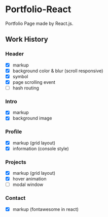 # Portfolio-React

Portfolio Page made by React.js.

## Work History

### Header

- [x] markup
- [x] background color & blur (scroll responsive)
- [x] symbol
- [x] page scrolling event
- [ ] hash routing

### Intro

- [x] markup
- [x] background image

### Profile

- [x] markup (grid layout)
- [x] information (console style)

### Projects

- [x] markup (grid layout)
- [x] hover animation
- [ ] modal window

### Contact

- [x] markup (fontawesome in react)
